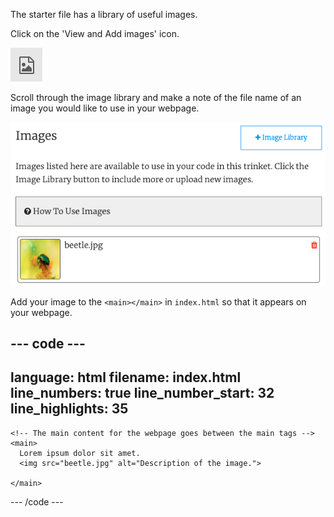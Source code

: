 The starter file has a library of useful images.

Click on the 'View and Add images' icon. 

![An icon shaped like a piece of paper with top-right corner folded over and a mountain scene on the paper.](images/view-add-images.png)

Scroll through the image library and make a note of the file name of an image you would like to use in your webpage. 

![The image library with beetle.jpg file shown.](images/image-gallery.png)

Add your image to the `<main></main>` in `index.html` so that it appears on your webpage.

--- code ---
---
language: html
filename: index.html
line_numbers: true
line_number_start: 32
line_highlights: 35
---

    <!-- The main content for the webpage goes between the main tags -->
    <main>
      Lorem ipsum dolor sit amet. 
      <img src="beetle.jpg" alt="Description of the image.">
       
    </main>

--- /code ---
